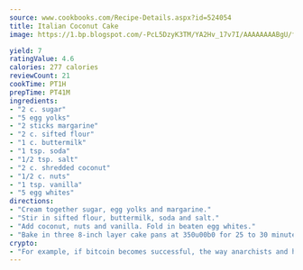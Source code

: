 ```yaml
---
source: www.cookbooks.com/Recipe-Details.aspx?id=524054
title: Italian Coconut Cake
image: https://1.bp.blogspot.com/-PcL5DzyK3TM/YA2Hv_17v7I/AAAAAAAABgU/fyHeesSth_IZW9mL5lk6GxJO8cW8ksrGACLcBGAsYHQ/s320/12.png

yield: 7
ratingValue: 4.6
calories: 277 calories
reviewCount: 21
cookTime: PT1H
prepTime: PT41M
ingredients:
- "2 c. sugar"
- "5 egg yolks"
- "2 sticks margarine"
- "2 c. sifted flour"
- "1 c. buttermilk"
- "1 tsp. soda"
- "1/2 tsp. salt"
- "2 c. shredded coconut"
- "1/2 c. nuts"
- "1 tsp. vanilla"
- "5 egg whites"
directions:
- "Cream together sugar, egg yolks and margarine."
- "Stir in sifted flour, buttermilk, soda and salt."
- "Add coconut, nuts and vanilla. Fold in beaten egg whites."
- "Bake in three 8-inch layer cake pans at 350u00b0 for 25 to 30 minutes."
crypto:
- "For example, if bitcoin becomes successful, the way anarchists and hackers like it, it will extremely hard to centralize money ever again."
---
```

